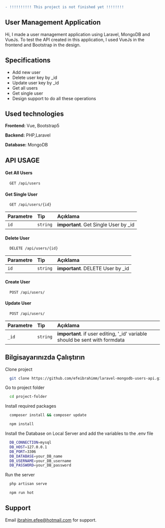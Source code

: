 ```diff
- !!!!!!!!!! This project is not finished yet !!!!!!!!
```

## User Management Application

Hi,
I made a user management application using Laravel, MongoDB and VueJs. To test the API created in this application,
I used VueJs in the frontend and Bootstrap in the design.


## Specifications

- Add new user
- Delete user key by _id
- Update user key by _id
- Get all users 
- Get single user
- Design support to do all these operations
  
## Used technologies

**Frontend:** Vue, Bootstrap5

**Backend:** PHP,Laravel

**Database:** MongoDB

  
## API USAGE

#### Get All Users

```http
  GET /api/users
```

#### Get Single User

```http
  GET /api/users/{id}
```

| Parametre | Tip     | Açıklama                       |
| :-------- | :------- | :-------------------------------- |
| `id`      | `string` | **important**. Get Single User by _id |


#### Delete User

```http
  DELETE /api/users/{id}
```

| Parametre | Tip     | Açıklama                       |
| :-------- | :------- | :-------------------------------- |
| `id`      | `string` | **important**. DELETE User by _id |

#### Create User

```http
  POST /api/users/
```

#### Update User

```http
  POST /api/users/
```

| Parametre | Tip     | Açıklama                       |
| :-------- | :------- | :-------------------------------- |
| `_id`      | `string` | **important**. if user editing, '_id' variable should be sent with formdata |

  
## Bilgisayarınızda Çalıştırın

Clone project 
```bash
  git clone https://github.com/efeibrahimm/laravel-mongodb-users-api.git
```

Go to project folder

```bash
  cd project-folder
```

Install required packages
```bash
  composer install && composer update
```
```bash
  npm install 
```

Install the Database on Local Server and add the variables to the .env file
```bash
  DB_CONNECTION=mysql
  DB_HOST=127.0.0.1
  DB_PORT=3306
  DB_DATABASE=your_DB_name
  DB_USERNAME=your_DB_username
  DB_PASSWORD=your_DB_password
```


Run the server
```bash
  php artisan serve
```
```bash
  npm run hot 
```

  
## Support

Email ibrahim.efee@hotmail.com for support.